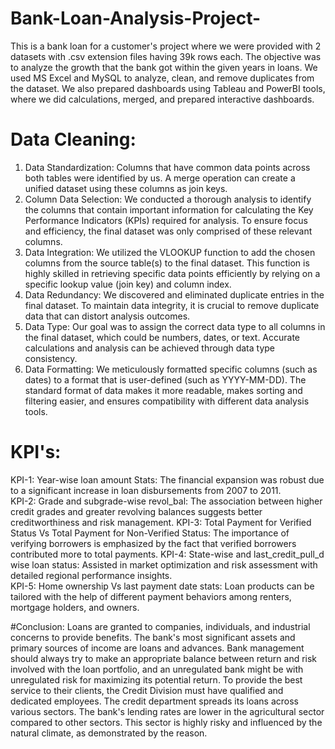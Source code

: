# Bank-Loan-Analysis-Project-
This is a bank loan for a customer's project where we were provided with 2 datasets with .csv extension files having 39k rows each. The objective was to analyze the growth that the bank got within the given years in loans.
We used MS Excel and MySQL to analyze, clean, and remove duplicates from the dataset. We also prepared dashboards using Tableau and PowerBI tools, where we did calculations, merged, and prepared interactive dashboards.
# Data Cleaning: 
1. Data Standardization: Columns that have common data points across both tables were identified by us. A merge operation can create a unified dataset using these columns as join keys.
2. Column Data Selection: We conducted a thorough analysis to identify the columns that contain important information for calculating the Key Performance Indicators (KPIs) required for analysis. To ensure focus and efficiency, the final dataset was only comprised of these relevant columns.
3. Data Integration: We utilized the VLOOKUP function to add the chosen columns from the source table(s) to the final dataset. This function is highly skilled in retrieving specific data points efficiently by relying on a specific lookup value (join key) and column index.
4. Data Redundancy: We discovered and eliminated duplicate entries in the final dataset. To maintain data integrity, it is crucial to remove duplicate data that can distort analysis outcomes.
5. Data Type: Our goal was to assign the correct data type to all columns in the final dataset, which could be numbers, dates, or text. Accurate calculations and analysis can be achieved through data type consistency. 
6. Data Formatting: We meticulously formatted specific columns (such as dates) to a format that is user-defined (such as YYYY-MM-DD). The standard format of data makes it more readable, makes sorting and filtering easier, and ensures compatibility with different data analysis tools.

# KPI's: 
KPI-1: Year-wise loan amount Stats: The financial expansion was robust due to a significant increase in loan disbursements from 2007 to 2011.      
KPI-2: Grade and subgrade-wise revol_bal: The association between higher credit grades and greater revolving balances suggests better creditworthiness and risk management.
KPI-3: Total Payment for Verified Status Vs Total Payment for Non-Verified Status: The importance of verifying borrowers is emphasized by the fact that verified borrowers contributed more to total payments.
KPI-4: State-wise and last_credit_pull_d wise loan status: Assisted in market optimization and risk assessment with detailed regional performance insights.      
KPI-5: Home ownership Vs last payment date stats: Loan products can be tailored with the help of different payment behaviors among renters, mortgage holders, and owners.

#Conclusion: Loans are granted to companies, individuals, and industrial concerns to provide benefits. The bank's most significant assets and primary sources of income are loans and advances. Bank management should always try to make an appropriate balance between return and risk involved with the loan portfolio, and an unregulated bank might be with unregulated risk for maximizing its potential return. To provide the best service to their clients, the Credit Division must have qualified and dedicated employees. The credit department spreads its loans across various sectors. The bank's lending rates are lower in the agricultural sector compared to other sectors. This sector is highly risky and influenced by the natural climate, as demonstrated by the reason. 




